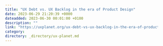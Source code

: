 ```yaml
---
title: "UX Debt vs. UX Backlog in the era of Product Design"
date: 2023-06-29 21:20:39 +0000
dateadded: 2023-06-30 00:01:00 +0100
description: ""
link: "https://uxplanet.org/ux-debt-vs-ux-backlog-in-the-era-of-product-design-c1d7ae9361f4?source=rss----819cc2aaeee0---4"
category:
directory: _directory/ux-planet.md
---
```

